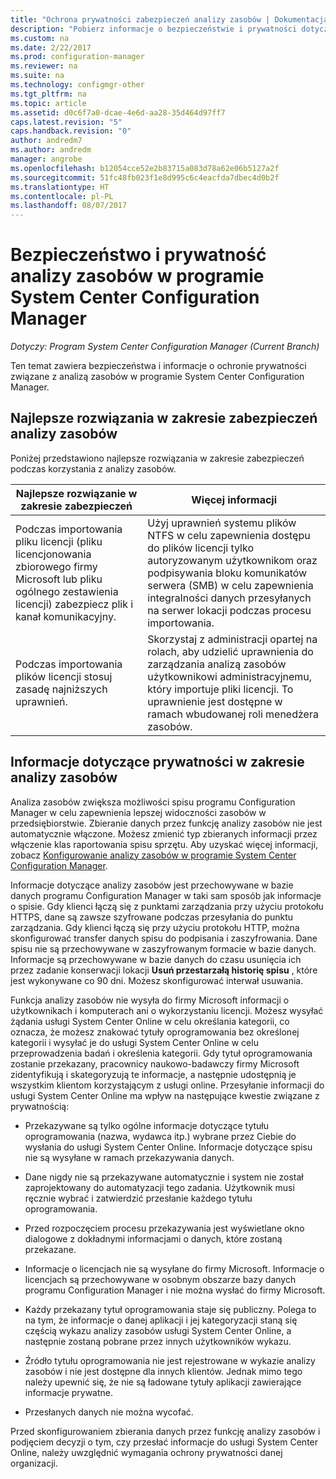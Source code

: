 ```yaml
---
title: "Ochrona prywatności zabezpieczeń analizy zasobów | Dokumentacja firmy Microsoft"
description: "Pobierz informacje o bezpieczeństwie i prywatności dotyczące analizy zasobów w programie System Center Configuration Manager."
ms.custom: na
ms.date: 2/22/2017
ms.prod: configuration-manager
ms.reviewer: na
ms.suite: na
ms.technology: configmgr-other
ms.tgt_pltfrm: na
ms.topic: article
ms.assetid: d0c6f7a0-dcae-4e6d-aa28-35d464d97ff7
caps.latest.revision: "5"
caps.handback.revision: "0"
author: andredm7
ms.author: andredm
manager: angrobe
ms.openlocfilehash: b12054cce52e2b83715a083d78a62e06b5127a2f
ms.sourcegitcommit: 51fc48fb023f1e8d995c6c4eacfda7dbec4d0b2f
ms.translationtype: HT
ms.contentlocale: pl-PL
ms.lasthandoff: 08/07/2017
---
```

# <a name="security-and-privacy-for-asset-intelligence-in-system-center-configuration-manager"></a>Bezpieczeństwo i prywatność analizy zasobów w programie System Center Configuration Manager

*Dotyczy: Program System Center Configuration Manager (Current Branch)*

Ten temat zawiera bezpieczeństwa i informacje o ochronie prywatności związane z analizą zasobów w programie System Center Configuration Manager.  

##  <a name="BKMK_Security_AI"></a> Najlepsze rozwiązania w zakresie zabezpieczeń analizy zasobów  
 Poniżej przedstawiono najlepsze rozwiązania w zakresie zabezpieczeń podczas korzystania z analizy zasobów.  

|Najlepsze rozwiązanie w zakresie zabezpieczeń|Więcej informacji|  
|----------------------------|----------------------|  
|Podczas importowania pliku licencji (pliku licencjonowania zbiorowego firmy Microsoft lub pliku ogólnego zestawienia licencji) zabezpiecz plik i kanał komunikacyjny.|Użyj uprawnień systemu plików NTFS w celu zapewnienia dostępu do plików licencji tylko autoryzowanym użytkownikom oraz podpisywania bloku komunikatów serwera (SMB) w celu zapewnienia integralności danych przesyłanych na serwer lokacji podczas procesu importowania.|  
|Podczas importowania plików licencji stosuj zasadę najniższych uprawnień.|Skorzystaj z administracji opartej na rolach, aby udzielić uprawnienia do zarządzania analizą zasobów użytkownikowi administracyjnemu, który importuje pliki licencji. To uprawnienie jest dostępne w ramach wbudowanej roli menedżera zasobów.|  

##  <a name="BKMK_Privacy_HardwareInventory"></a> Informacje dotyczące prywatności w zakresie analizy zasobów  
 Analiza zasobów zwiększa możliwości spisu programu Configuration Manager w celu zapewnienia lepszej widoczności zasobów w przedsiębiorstwie. Zbieranie danych przez funkcję analizy zasobów nie jest automatycznie włączone. Możesz zmienić typ zbieranych informacji przez włączenie klas raportowania spisu sprzętu. Aby uzyskać więcej informacji, zobacz [Konfigurowanie analizy zasobów w programie System Center Configuration Manager](../../../../core/clients/manage/asset-intelligence/configuring-asset-intelligence.md).  

 Informacje dotyczące analizy zasobów jest przechowywane w bazie danych programu Configuration Manager w taki sam sposób jak informacje o spisie. Gdy klienci łączą się z punktami zarządzania przy użyciu protokołu HTTPS, dane są zawsze szyfrowane podczas przesyłania do punktu zarządzania. Gdy klienci łączą się przy użyciu protokołu HTTP, można skonfigurować transfer danych spisu do podpisania i zaszyfrowania. Dane spisu nie są przechowywane w zaszyfrowanym formacie w bazie danych. Informacje są przechowywane w bazie danych do czasu usunięcia ich przez zadanie konserwacji lokacji **Usuń przestarzałą historię spisu** , które jest wykonywane co 90 dni. Możesz skonfigurować interwał usuwania.  

 Funkcja analizy zasobów nie wysyła do firmy Microsoft informacji o użytkownikach i komputerach ani o wykorzystaniu licencji. Możesz wysyłać żądania usługi System Center Online w celu określania kategorii, co oznacza, że możesz znakować tytuły oprogramowania bez określonej kategorii i wysyłać je do usługi System Center Online w celu przeprowadzenia badań i określenia kategorii. Gdy tytuł oprogramowania zostanie przekazany, pracownicy naukowo-badawczy firmy Microsoft zidentyfikują i skategoryzują te informacje, a następnie udostępnią je wszystkim klientom korzystającym z usługi online. Przesyłanie informacji do usługi System Center Online ma wpływ na następujące kwestie związane z prywatnością:  

-   Przekazywane są tylko ogólne informacje dotyczące tytułu oprogramowania (nazwa, wydawca itp.) wybrane przez Ciebie do wysłania do usługi System Center Online. Informacje dotyczące spisu nie są wysyłane w ramach przekazywania danych.  

-   Dane nigdy nie są przekazywane automatycznie i system nie został zaprojektowany do automatyzacji tego zadania. Użytkownik musi ręcznie wybrać i zatwierdzić przesłanie każdego tytułu oprogramowania.  

-   Przed rozpoczęciem procesu przekazywania jest wyświetlane okno dialogowe z dokładnymi informacjami o danych, które zostaną przekazane.  

-   Informacje o licencjach nie są wysyłane do firmy Microsoft. Informacje o licencjach są przechowywane w osobnym obszarze bazy danych programu Configuration Manager i nie można wysłać do firmy Microsoft.  

-   Każdy przekazany tytuł oprogramowania staje się publiczny. Polega to na tym, że informacje o danej aplikacji i jej kategoryzacji staną się częścią wykazu analizy zasobów usługi System Center Online, a następnie zostaną pobrane przez innych użytkowników wykazu.  

-   Źródło tytułu oprogramowania nie jest rejestrowane w wykazie analizy zasobów i nie jest dostępne dla innych klientów. Jednak mimo tego należy upewnić się, że nie są ładowane tytuły aplikacji zawierające informacje prywatne.  

-   Przesłanych danych nie można wycofać.  

 Przed skonfigurowaniem zbierania danych przez funkcję analizy zasobów i podjęciem decyzji o tym, czy przesłać informacje do usługi System Center Online, należy uwzględnić wymagania ochrony prywatności danej organizacji.  
